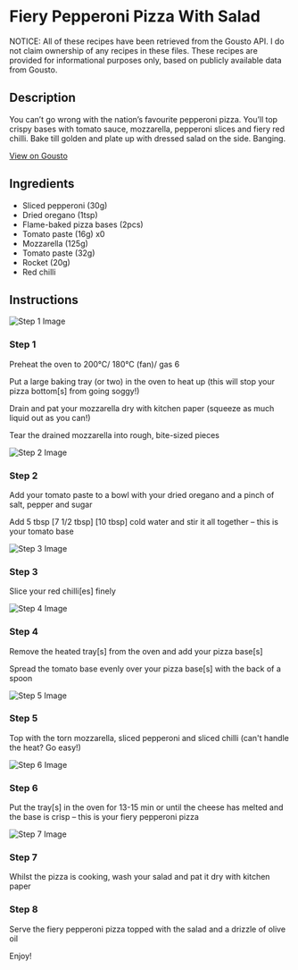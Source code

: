 # Fiery Pepperoni Pizza With Salad

NOTICE: All of these recipes have been retrieved from the Gousto API. I do not claim ownership of any recipes in these files. These recipes are provided for informational purposes only, based on publicly available data from Gousto.

## Description

You can’t go wrong with the nation’s favourite pepperoni pizza. You’ll top crispy bases with tomato sauce, mozzarella, pepperoni slices and fiery red chilli. Bake till golden and plate up with dressed salad on the side. Banging.

[View on Gousto](https://www.gousto.co.uk/recipes/cookbook/fiery-pepperoni-pizza-with-rocket)

## Ingredients

- Sliced pepperoni (30g)
- Dried oregano (1tsp)
- Flame-baked pizza bases (2pcs)
- Tomato paste (16g) x0
- Mozzarella (125g)
- Tomato paste (32g)
- Rocket (20g)
- Red chilli

## Instructions

![Step 1 Image](https://production-media.gousto.co.uk/cms/recipe-step-image/step-1-1712074707925-x200.jpg)

### Step 1

Preheat the oven to 200°C/ 180°C (fan)/ gas 6

Put a large baking tray (or two) in the oven to heat up (this will stop your pizza bottom[s] from going soggy!)

Drain and pat your mozzarella dry with kitchen paper (squeeze as much liquid out as you can!)

Tear the drained mozzarella into rough, bite-sized pieces

![Step 2 Image](https://production-media.gousto.co.uk/cms/recipe-step-image/step-2-1712074712276-x200.jpg)

### Step 2

Add your tomato paste to a bowl with your dried oregano and a pinch of salt, pepper and sugar

Add 5 tbsp <span class="text-purple">[7 1/2 tbsp]</span><span class="text-danger"> [10 tbsp]</span> cold water and stir it all together – this is your tomato base

![Step 3 Image](https://production-media.gousto.co.uk/cms/recipe-step-image/step-3-1712074716670-x200.jpg)

### Step 3

Slice your red chilli[es] finely

![Step 4 Image](https://production-media.gousto.co.uk/cms/recipe-step-image/step-4-1712074720377-x200.jpg)

### Step 4

Remove the heated tray[s] from the oven and add your pizza base[s]

Spread the tomato base evenly over your pizza base[s] with the back of a spoon

![Step 5 Image](https://production-media.gousto.co.uk/cms/recipe-step-image/step-5-1712074724127-x200.jpg)

### Step 5

Top with the torn mozzarella, sliced pepperoni and sliced chilli (can't handle the heat? Go easy!)

![Step 6 Image](https://production-media.gousto.co.uk/cms/recipe-step-image/step-6-1712074728373-x200.jpg)

### Step 6

Put the tray[s] in the oven for 13-15 min or until the cheese has melted and the base is crisp – this is your fiery pepperoni pizza

![Step 7 Image](https://production-media.gousto.co.uk/cms/recipe-step-image/step-7-1712074731995-x200.jpg)

### Step 7

Whilst the pizza is cooking, wash your salad and pat it dry with kitchen paper

### Step 8

Serve the fiery pepperoni pizza topped with the salad and a drizzle of olive oil

Enjoy!

